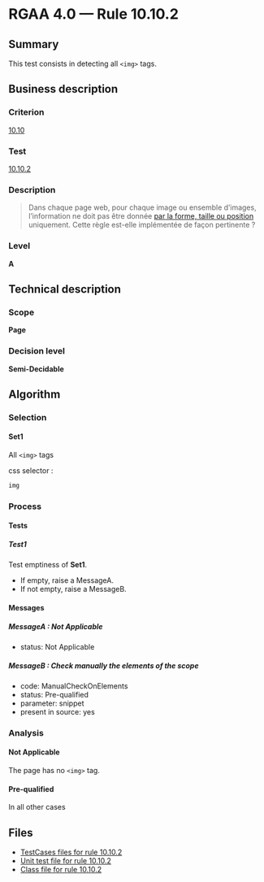 # RGAA 4.0 — Rule 10.10.2

## Summary

This test consists in detecting all `<img>` tags.

## Business description

### Criterion

[10.10](https://www.numerique.gouv.fr/publications/rgaa-accessibilite/methode/criteres/#crit-10-10)

### Test

[10.10.2](https://www.numerique.gouv.fr/publications/rgaa-accessibilite/methode/criteres/#test-10-10-2)

### Description

> Dans chaque page web, pour chaque image ou ensemble d’images, l’information ne doit pas être donnée [par la forme, taille ou position](https://www.numerique.gouv.fr/publications/rgaa-accessibilite/methode/glossaire/#indication-donnee-par-la-forme-la-taille-ou-la-position) uniquement. Cette règle est-elle implémentée de façon pertinente ?

### Level

**A**


## Technical description

### Scope

**Page**

### Decision level

**Semi-Decidable**


## Algorithm

### Selection

#### Set1

All `<img>` tags
  
css selector :
```css
img
```

### Process

#### Tests

##### Test1

Test emptiness of **Set1**. 
- If empty, raise a MessageA.
- If not empty, raise a MessageB.

#### Messages 

##### MessageA : Not Applicable

- status: Not Applicable

##### MessageB : Check manually the elements of the scope

- code: ManualCheckOnElements
- status: Pre-qualified
- parameter: snippet
- present in source: yes

### Analysis

#### Not Applicable

The page has no `<img>` tag.

#### Pre-qualified

In all other cases


## Files

- [TestCases files for rule 10.10.2](https://gitlab.com/asqatasun/Asqatasun/-/tree/master/rules/rules-rgaa4.0/src/test/resources/testcases/rgaa40/Rgaa40Rule101002/)
- [Unit test file for rule 10.10.2](https://gitlab.com/asqatasun/Asqatasun/-/blob/master/rules/rules-rgaa4.0/src/test/java/org/asqatasun/rules/rgaa40/Rgaa40Rule101002Test.java)
- [Class file for rule 10.10.2](https://gitlab.com/asqatasun/Asqatasun/-/blob/master/rules/rules-rgaa4.0/src/main/java/org/asqatasun/rules/rgaa40/Rgaa40Rule101002.java)
